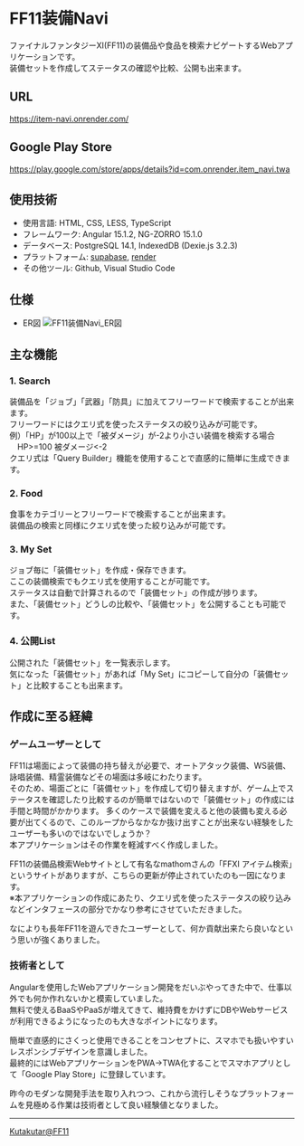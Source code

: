 # FF11装備Navi
ファイナルファンタジーXI(FF11)の装備品や食品を検索ナビゲートするWebアプリケーションです。  
装備セットを作成してステータスの確認や比較、公開も出来ます。  

## URL
https://item-navi.onrender.com/

## Google Play Store
https://play.google.com/store/apps/details?id=com.onrender.item_navi.twa

## 使用技術
- 使用言語: HTML, CSS, LESS, TypeScript
- フレームワーク: Angular 15.1.2, NG-ZORRO 15.1.0
- データベース: PostgreSQL 14.1, IndexedDB (Dexie.js 3.2.3)
- プラットフォーム: [supabase](https://supabase.com/), [render](https://render.com/)
- その他ツール: Github, Visual Studio Code

## 仕様
- ER図
![FF11装備Navi_ER図](https://github.com/kutarkutakuta/ffxi-item-navi/assets/122729867/6d11c99d-c98f-455a-923b-04e771c4a7fc)

## 主な機能
### 1. Search
装備品を「ジョブ」「武器」「防具」に加えてフリーワードで検索することが出来ます。  
フリーワードにはクエリ式を使ったステータスの絞り込みが可能です。  
例）「HP」が100以上で「被ダメージ」が-2より小さい装備を検索する場合  
　HP>=100 被ダメージ<-2  
クエリ式は「Query Builder」機能を使用することで直感的に簡単に生成できます。  

### 2. Food
食事をカテゴリーとフリーワードで検索することが出来ます。  
装備品の検索と同様にクエリ式を使った絞り込みが可能です。  

### 3. My Set
ジョブ毎に「装備セット」を作成・保存できます。  
ここの装備検索でもクエリ式を使用することが可能です。  
ステータスは自動で計算されるので「装備セット」の作成が捗ります。  
また、「装備セット」どうしの比較や、「装備セット」を公開することも可能です。  

### 4. 公開List
公開された「装備セット」を一覧表示します。  
気になった「装備セット」があれば「My Set」にコピーして自分の「装備セット」と比較することも出来ます。  

## 作成に至る経緯
### ゲームユーザーとして
FF11は場面によって装備の持ち替えが必要で、オートアタック装備、WS装備、詠唱装備、精霊装備などその場面は多岐にわたります。  
そのため、場面ごとに「装備セット」を作成して切り替えますが、ゲーム上でステータスを確認したり比較するのが簡単ではないので「装備セット」の作成には手間と時間がかかります。
多くのケースで装備を変えると他の装備も変える必要が出てくるので、このループからなかなか抜け出すことが出来ない経験をしたユーザーも多いのではないでしょうか？  
本アプリケーションはその作業を軽減すべく作成しました。  

FF11の装備品検索Webサイトとして有名なmathomさんの「FFXI アイテム検索」というサイトがありますが、こちらの更新が停止されていたのも一因になります。  
※本アプリケーションの作成にあたり、クエリ式を使ったステータスの絞り込みなどインタフェースの部分でかなり参考にさせていただきました。  

なによりも長年FF11を遊んできたユーザーとして、何か貢献出来たら良いなという思いが強くありました。

### 技術者として
Angularを使用したWebアプリケーション開発をだいぶやってきた中で、仕事以外でも何か作れないかと模索していました。  
無料で使えるBaaSやPaaSが増えてきて、維持費をかけずにDBやWebサービスが利用できるようになったのも大きなポイントになります。  

簡単で直感的にさくっと使用できることをコンセプトに、スマホでも扱いやすいレスポンシブデザインを意識しました。  
最終的にはWebアプリケーションをPWA→TWA化することでスマホアプリとして「Google Play Store」に登録しています。

昨今のモダンな開発手法を取り入れつつ、これから流行しそうなプラットフォームを見極める作業は技術者として良い経験値となりました。

---
[Kutakutar@FF11](https://twitter.com/kutakutar_ff11)
